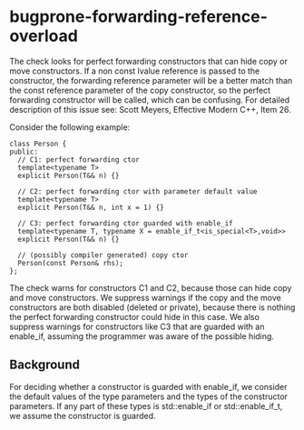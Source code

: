 bugprone-forwarding-reference-overload
======================================

The check looks for perfect forwarding constructors that can hide copy
or move constructors. If a non const lvalue reference is passed to the
constructor, the forwarding reference parameter will be a better match
than the const reference parameter of the copy constructor, so the
perfect forwarding constructor will be called, which can be confusing.
For detailed description of this issue see: Scott Meyers, Effective
Modern C++, Item 26.

Consider the following example:

    class Person {
    public:
      // C1: perfect forwarding ctor
      template<typename T>
      explicit Person(T&& n) {}

      // C2: perfect forwarding ctor with parameter default value
      template<typename T>
      explicit Person(T&& n, int x = 1) {}

      // C3: perfect forwarding ctor guarded with enable_if
      template<typename T, typename X = enable_if_t<is_special<T>,void>>
      explicit Person(T&& n) {}

      // (possibly compiler generated) copy ctor
      Person(const Person& rhs);
    };

The check warns for constructors C1 and C2, because those can hide copy
and move constructors. We suppress warnings if the copy and the move
constructors are both disabled (deleted or private), because there is
nothing the perfect forwarding constructor could hide in this case. We
also suppress warnings for constructors like C3 that are guarded with an
enable\_if, assuming the programmer was aware of the possible hiding.

Background
----------

For deciding whether a constructor is guarded with enable\_if, we
consider the default values of the type parameters and the types of the
constructor parameters. If any part of these types is std::enable\_if or
std::enable\_if\_t, we assume the constructor is guarded.
